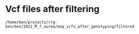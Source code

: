 # Vcf files after filtering
```
/home/ben/projects/rrg-ben/ben/2021_M_f_aurea/maq_vcfs_after_genotyping/filtered
```

